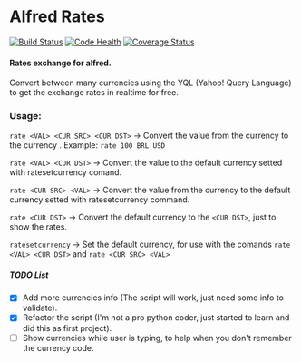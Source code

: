 # Alfred Rates #
[![Build Status](https://travis-ci.org/kennedyoliveira/alfred-rates.svg?branch=master)](https://travis-ci.org/kennedyoliveira/alfred-rates)
[![Code Health](https://landscape.io/github/kennedyoliveira/alfred-rates/master/landscape.svg?style=flat)](https://landscape.io/github/kennedyoliveira/alfred-rates/master)
[![Coverage Status](https://coveralls.io/repos/kennedyoliveira/alfred-rates/badge.svg?branch=master)](https://coveralls.io/r/kennedyoliveira/alfred-rates?branch=master)

#### Rates exchange for alfred. ####

Convert between many currencies using the YQL (Yahoo! Query Language) to get the exchange rates in realtime for free.

### Usage: ###

`rate <VAL> <CUR SRC> <CUR DST>` -> Convert the value <VAL> from the currency <CUR SRC> to the currency <CUR DST>. Example: `rate 100 BRL USD`

`rate <VAL> <CUR DST>` -> Convert the value <VAL> to the default currency setted with ratesetcurrency comand.

`rate <CUR SRC> <VAL>` -> Convert the value <VAL> from the currency <CUR SRC> to the default currency setted with ratesetcurrency command.

`rate <CUR DST>` -> Convert the default currency to the `<CUR DST>`, just to show the rates.

`ratesetcurrency` -> Set the default currency, for use with the comands `rate <VAL> <CUR DST>` and `rate <CUR SRC> <VAL>`


##### TODO List #####
 - [X] Add more currencies info (The script will work, just need some info to validate).
 - [X] Refactor the script (I'm not a pro python coder, just started to learn and did this as first project).
 - [ ] Show currencies while user is typing, to help when you don't remember the currency code.
